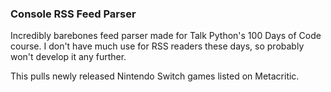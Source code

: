 ### Console RSS Feed Parser
Incredibly barebones feed parser made for Talk Python's 100 Days of 
Code course. I don't have much use for RSS readers these days, so probably 
won't develop it any further.

This pulls newly released Nintendo Switch games listed on Metacritic.